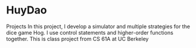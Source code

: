 # HuyDao
Projects
In this project, I develop a simulator and multiple strategies for the dice game Hog. I use control statements and higher-order functions together. This is class project from CS 61A at UC Berkeley
